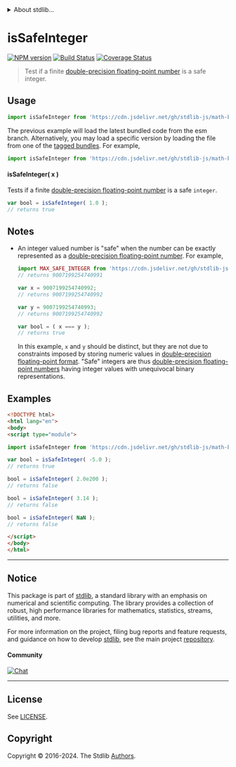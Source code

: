 <!--

@license Apache-2.0

Copyright (c) 2018 The Stdlib Authors.

Licensed under the Apache License, Version 2.0 (the "License");
you may not use this file except in compliance with the License.
You may obtain a copy of the License at

   http://www.apache.org/licenses/LICENSE-2.0

Unless required by applicable law or agreed to in writing, software
distributed under the License is distributed on an "AS IS" BASIS,
WITHOUT WARRANTIES OR CONDITIONS OF ANY KIND, either express or implied.
See the License for the specific language governing permissions and
limitations under the License.

-->


<details>
  <summary>
    About stdlib...
  </summary>
  <p>We believe in a future in which the web is a preferred environment for numerical computation. To help realize this future, we've built stdlib. stdlib is a standard library, with an emphasis on numerical and scientific computation, written in JavaScript (and C) for execution in browsers and in Node.js.</p>
  <p>The library is fully decomposable, being architected in such a way that you can swap out and mix and match APIs and functionality to cater to your exact preferences and use cases.</p>
  <p>When you use stdlib, you can be absolutely certain that you are using the most thorough, rigorous, well-written, studied, documented, tested, measured, and high-quality code out there.</p>
  <p>To join us in bringing numerical computing to the web, get started by checking us out on <a href="https://github.com/stdlib-js/stdlib">GitHub</a>, and please consider <a href="https://opencollective.com/stdlib">financially supporting stdlib</a>. We greatly appreciate your continued support!</p>
</details>

# isSafeInteger

[![NPM version][npm-image]][npm-url] [![Build Status][test-image]][test-url] [![Coverage Status][coverage-image]][coverage-url] <!-- [![dependencies][dependencies-image]][dependencies-url] -->

> Test if a finite [double-precision floating-point number][ieee754] is a safe integer.



<section class="usage">

## Usage

```javascript
import isSafeInteger from 'https://cdn.jsdelivr.net/gh/stdlib-js/math-base-assert-is-safe-integer@esm/index.mjs';
```
The previous example will load the latest bundled code from the esm branch. Alternatively, you may load a specific version by loading the file from one of the [tagged bundles](https://github.com/stdlib-js/math-base-assert-is-safe-integer/tags). For example,

```javascript
import isSafeInteger from 'https://cdn.jsdelivr.net/gh/stdlib-js/math-base-assert-is-safe-integer@v0.2.1-esm/index.mjs';
```

#### isSafeInteger( x )

Tests if a finite [double-precision floating-point number][ieee754] is a safe `integer`.

```javascript
var bool = isSafeInteger( 1.0 );
// returns true
```

</section>

<!-- /.usage -->

<section class="notes">

## Notes

-   An integer valued number is "safe" when the number can be exactly represented as a [double-precision floating-point number][ieee754]. For example,

    ```javascript
    import MAX_SAFE_INTEGER from 'https://cdn.jsdelivr.net/gh/stdlib-js/constants-float64-max-safe-integer@esm/index.mjs';
    // returns 9007199254740991

    var x = 9007199254740992;
    // returns 9007199254740992

    var y = 9007199254740993;
    // returns 9007199254740992

    var bool = ( x === y );
    // returns true
    ```

    In this example, `x` and `y` should be distinct, but they are not due to constraints imposed by storing numeric values in [double-precision floating-point format][ieee754]. "Safe" integers are thus [double-precision floating-point numbers][ieee754] having integer values with unequivocal binary representations.

</section>

<!-- /.notes -->

<section class="examples">

## Examples

<!-- eslint no-undef: "error" -->

```html
<!DOCTYPE html>
<html lang="en">
<body>
<script type="module">

import isSafeInteger from 'https://cdn.jsdelivr.net/gh/stdlib-js/math-base-assert-is-safe-integer@esm/index.mjs';

var bool = isSafeInteger( -5.0 );
// returns true

bool = isSafeInteger( 2.0e200 );
// returns false

bool = isSafeInteger( 3.14 );
// returns false

bool = isSafeInteger( NaN );
// returns false

</script>
</body>
</html>
```

</section>

<!-- /.examples -->

<!-- Section for related `stdlib` packages. Do not manually edit this section, as it is automatically populated. -->

<section class="related">

</section>

<!-- /.related -->

<!-- Section for all links. Make sure to keep an empty line after the `section` element and another before the `/section` close. -->


<section class="main-repo" >

* * *

## Notice

This package is part of [stdlib][stdlib], a standard library with an emphasis on numerical and scientific computing. The library provides a collection of robust, high performance libraries for mathematics, statistics, streams, utilities, and more.

For more information on the project, filing bug reports and feature requests, and guidance on how to develop [stdlib][stdlib], see the main project [repository][stdlib].

#### Community

[![Chat][chat-image]][chat-url]

---

## License

See [LICENSE][stdlib-license].


## Copyright

Copyright &copy; 2016-2024. The Stdlib [Authors][stdlib-authors].

</section>

<!-- /.stdlib -->

<!-- Section for all links. Make sure to keep an empty line after the `section` element and another before the `/section` close. -->

<section class="links">

[npm-image]: http://img.shields.io/npm/v/@stdlib/math-base-assert-is-safe-integer.svg
[npm-url]: https://npmjs.org/package/@stdlib/math-base-assert-is-safe-integer

[test-image]: https://github.com/stdlib-js/math-base-assert-is-safe-integer/actions/workflows/test.yml/badge.svg?branch=v0.2.1
[test-url]: https://github.com/stdlib-js/math-base-assert-is-safe-integer/actions/workflows/test.yml?query=branch:v0.2.1

[coverage-image]: https://img.shields.io/codecov/c/github/stdlib-js/math-base-assert-is-safe-integer/main.svg
[coverage-url]: https://codecov.io/github/stdlib-js/math-base-assert-is-safe-integer?branch=main

<!--

[dependencies-image]: https://img.shields.io/david/stdlib-js/math-base-assert-is-safe-integer.svg
[dependencies-url]: https://david-dm.org/stdlib-js/math-base-assert-is-safe-integer/main

-->

[chat-image]: https://img.shields.io/gitter/room/stdlib-js/stdlib.svg
[chat-url]: https://app.gitter.im/#/room/#stdlib-js_stdlib:gitter.im

[stdlib]: https://github.com/stdlib-js/stdlib

[stdlib-authors]: https://github.com/stdlib-js/stdlib/graphs/contributors

[umd]: https://github.com/umdjs/umd
[es-module]: https://developer.mozilla.org/en-US/docs/Web/JavaScript/Guide/Modules

[deno-url]: https://github.com/stdlib-js/math-base-assert-is-safe-integer/tree/deno
[deno-readme]: https://github.com/stdlib-js/math-base-assert-is-safe-integer/blob/deno/README.md
[umd-url]: https://github.com/stdlib-js/math-base-assert-is-safe-integer/tree/umd
[umd-readme]: https://github.com/stdlib-js/math-base-assert-is-safe-integer/blob/umd/README.md
[esm-url]: https://github.com/stdlib-js/math-base-assert-is-safe-integer/tree/esm
[esm-readme]: https://github.com/stdlib-js/math-base-assert-is-safe-integer/blob/esm/README.md
[branches-url]: https://github.com/stdlib-js/math-base-assert-is-safe-integer/blob/main/branches.md

[stdlib-license]: https://raw.githubusercontent.com/stdlib-js/math-base-assert-is-safe-integer/main/LICENSE

[ieee754]: https://en.wikipedia.org/wiki/IEEE_754-1985

</section>

<!-- /.links -->
